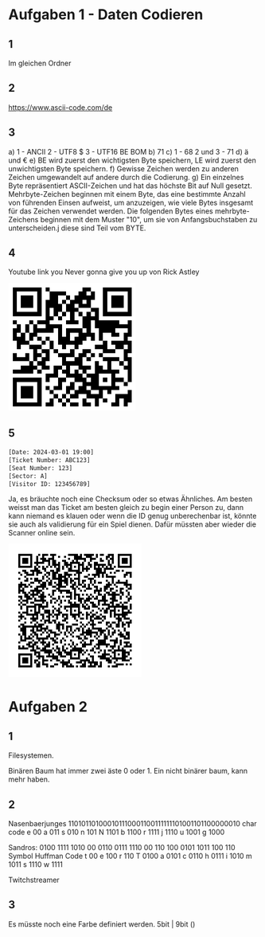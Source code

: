 # Aufgaben 1 - Daten Codieren

## 1
Im gleichen Ordner

## 2
https://www.ascii-code.com/de

## 3
a)  1 - ANCII 
    2 - UTF8 $
    3 - UTF16 BE BOM
b) 71
c) 1 - 68 2 und 3 - 71
d) ä und €
e) BE wird zuerst den wichtigsten Byte speichern, LE wird zuerst den unwichtigsten Byte speichern.
f) Gewisse Zeichen werden zu anderen Zeichen umgewandelt auf andere durch die Codierung.
g) Ein einzelnes Byte repräsentiert ASCII-Zeichen und hat das höchste Bit auf Null gesetzt.
Mehrbyte-Zeichen beginnen mit einem Byte, das eine bestimmte Anzahl von führenden Einsen aufweist, um anzuzeigen, wie viele Bytes insgesamt für das Zeichen verwendet werden.
Die folgenden Bytes eines mehrbyte-Zeichens beginnen mit dem Muster "10", um sie von Anfangsbuchstaben zu unterscheiden.j
diese sind Teil vom BYTE.

## 4
Youtube link you Never gonna give you up von Rick Astley

![rickroll-qrcode.webp](rickroll-qrcode.webp)

## 5
```
[Date: 2024-03-01 19:00]
[Ticket Number: ABC123]
[Seat Number: 123]
[Sector: A]
[Visitor ID: 123456789]
```
Ja, es bräuchte noch eine Checksum oder so etwas Ähnliches. Am besten weisst man das Ticket am besten gleich zu begin einer Person zu, dann kann niemand es klauen oder wenn die ID genug unberechenbar ist, könnte sie auch als validierung für ein Spiel dienen. Dafür müssten aber wieder die Scanner online sein.

![qrcode.png](qrcode.png)
# Aufgaben 2

## 1
Filesystemen.

Binären Baum hat immer zwei äste 0 oder 1. Ein nicht binärer baum, kann mehr haben.

## 2
Nasenbaerjunges
110101101000101110001100111111101001101100000010
char	code
e	00
a	011
s	010
n	101
N	1101
b	1100
r	1111
j	1110
u	1001
g	1000


Sandros:
0100 1111 1010 00 0110 0111 1110 00 110 100 0101 1011 100 110
Symbol    Huffman Code
t         00
e         100
r         110
T         0100
a         0101
c         0110
h         0111
i         1010
m         1011
s         1110
w         1111

Twitchstreamer

## 3
Es müsste noch eine Farbe definiert werden.
5bit | 9bit ()
